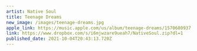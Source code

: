 ```yaml
---
artist: Native Soul
title: Teenage Dreams
new_image: /images/teenage-dreams.jpg
apple_link: https://music.apple.com/us/album/teenage-dreams/1570680937
link: https://www.dropbox.com/s/i6mjwzare9ueah7/NativeSoul.zip?dl=1
published_date: 2021-10-04T20:43:13.720Z
---
```

